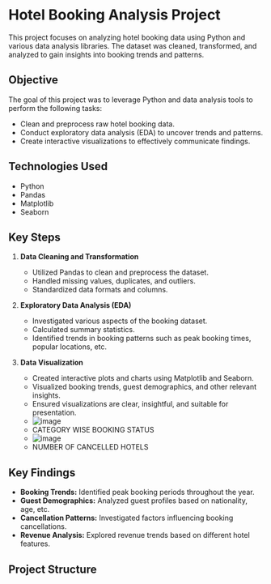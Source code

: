 # Hotel Booking Analysis Project

This project focuses on analyzing hotel booking data using Python and various data analysis libraries. The dataset was cleaned, transformed, and analyzed to gain insights into booking trends and patterns.

## Objective

The goal of this project was to leverage Python and data analysis tools to perform the following tasks:
- Clean and preprocess raw hotel booking data.
- Conduct exploratory data analysis (EDA) to uncover trends and patterns.
- Create interactive visualizations to effectively communicate findings.

## Technologies Used

- Python
- Pandas
- Matplotlib
- Seaborn

## Key Steps

1. **Data Cleaning and Transformation**
   - Utilized Pandas to clean and preprocess the dataset.
   - Handled missing values, duplicates, and outliers.
   - Standardized data formats and columns.

2. **Exploratory Data Analysis (EDA)**
   - Investigated various aspects of the booking dataset.
   - Calculated summary statistics.
   - Identified trends in booking patterns such as peak booking times, popular locations, etc.

3. **Data Visualization**
   - Created interactive plots and charts using Matplotlib and Seaborn.
   - Visualized booking trends, guest demographics, and other relevant insights.
   - Ensured visualizations are clear, insightful, and suitable for presentation.
   - ![image](https://github.com/deepinmachine/hotel_booking_analysis/assets/131986205/ff9cf06f-fb8a-4d81-9b42-2cdfaa7bdaba)
   - CATEGORY WISE BOOKING STATUS
   - ![image](https://github.com/deepinmachine/hotel_booking_analysis/assets/131986205/f58802df-8f93-44fa-977a-b2160500b4bb)
   - NUMBER OF CANCELLED HOTELS



## Key Findings

- **Booking Trends:** Identified peak booking periods throughout the year.
- **Guest Demographics:** Analyzed guest profiles based on nationality, age, etc.
- **Cancellation Patterns:** Investigated factors influencing booking cancellations.
- **Revenue Analysis:** Explored revenue trends based on different hotel features.

## Project Structure

